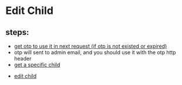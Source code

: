 # Edit Child

## steps:

- [get otp to use it in next request (if otp is not existed or expired)](https://documenter.getpostman.com/view/12318086/2sA3Bt3pg1#7efa3ce6-4e19-4748-ae9f-af03d4e78d74)
- otp will sent to admin email, and you should use it with the otp http header
- [get a specific child](https://documenter.getpostman.com/view/12318086/2sA3Bt3pg1#11a4f0bd-cbf7-466c-8c9b-2774b4ce4c75)
* [edit child](https://documenter.getpostman.com/view/12318086/2sA3Bt3pg1#11a61019-3888-4a4f-9c5c-27a16a94f072)